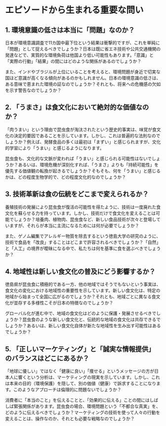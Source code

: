 # エピソードから生まれる重要な問い

## 1. 環境意識の低さは本当に「問題」なのか？

日本が環境意識調査で11カ国中最下位という結果は衝撃的ですが、これを単純に「問題」として捉えるべきでしょうか？日本は既に省エネ技術や公共交通機関の発達などで、実質的な環境負荷は他国より低い可能性もあります。「意識」と「実際の行動」「結果」の間にはどのような関係があるのでしょうか？

また、インドやブラジルが上位にいることを考えると、環境問題が身近で切実な国ほど意識が高くなる傾向があるのかもしれません。日本の環境意識の低さは、ある意味で恵まれた環境の証なのでしょうか？それとも、将来への危機感の欠如を示す警告なのでしょうか？

## 2. 「うまさ」は食文化において絶対的な価値なのか？

「肉うまい」という理由で昆虫食が淘汰されたという歴史的事実は、味覚が食文化の決定的要因であることを示しています。しかし、これは普遍的な法則なのでしょうか？例えば、発酵食品の多くは最初は「まずい」と感じられますが、文化的学習により「うまい」と感じるようになります。

昆虫食も、文化的な文脈が変われば「うまい」と感じられる可能性はないでしょうか？あるいは、環境危機が深刻化すれば、「うまさ」よりも「持続可能性」を優先する価値観の転換が起きるでしょうか？そもそも、何を「うまい」と感じるかは、どの程度生物学的で、どの程度文化的なのでしょうか？

## 3. 技術革新は食の伝統をどこまで変えられるか？

養殖技術の発展により昆虫食が復活の可能性を得たように、技術は一度廃れた食文化を蘇らせる力を持っています。しかし、技術だけで食文化を変えることは可能でしょうか？培養肉、植物肉、昆虫食など、新しい食品技術が次々と登場していますが、それらが本当に主流になるためには何が必要でしょうか？

また、ゲノム編集でアレルギー物質を除去するという徳島大学の研究のように、技術で食品を「改良」することはどこまで許容されるべきでしょうか？「自然」と「人工」の境界が曖昧になる中で、私たちは何を基準に食を選ぶべきでしょうか？

## 4. 地域性は新しい食文化の普及にどう影響するか？

徳島県が昆虫食に積極的である一方、他の地域ではそうでもないという事実は、食文化の変化における地域性の重要性を示しています。新しい食文化は、特定の地域から始まって全国に広がるのでしょうか？それとも、地域ごとに異なる食文化が並存する多様性こそが日本の特徴なのでしょうか？

グローバル化が進む中で、地域の食文化はどのように保護・発展させるべきでしょうか？昆虫食のような新しい食文化と、伝統的な地域の食文化は共存できるでしょうか？あるいは、新しい食文化自体が新たな地域性を生み出す可能性はあるでしょうか？

## 5. 「正しいマーケティング」と「誠実な情報提供」のバランスはどこにあるか？

「地球に優しい」ではなく「健康に良い」「痩せる」というメッセージの方が日本人に響くという分析は、マーケティングの現実を示しています。しかし、これは本来の目的（環境保護）を隠して、別の価値（健康）で訴求することになります。このようなアプローチは倫理的に問題ないでしょうか？

消費者に「本当のこと」を伝えることと、「効果的に伝える」ことの間にはしばしば緊張関係があります。昆虫食の場合、環境問題という「不都合な真実」を、どのように伝えるべきでしょうか？マーケティングの技術を使って人々の行動を変えることは、操作なのか、それとも必要な戦略なのでしょうか？